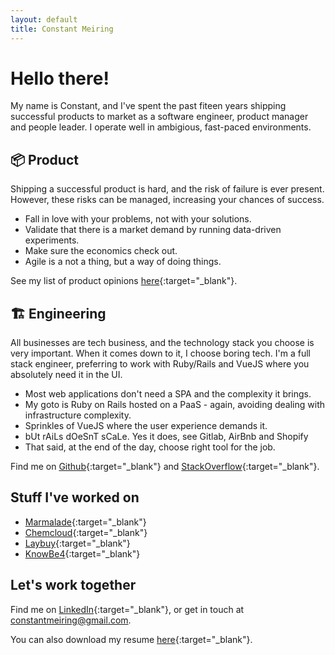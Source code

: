 ```yaml
---
layout: default
title: Constant Meiring
---
```


# Hello there!

My name is Constant, and I've spent the past fiteen years shipping successful products to market as a software engineer, product manager and people leader. I operate well in ambigious, fast-paced environments.

## 📦 Product

Shipping a successful product is hard, and the risk of failure is ever present. However, these risks can be managed, increasing your chances of success.

- Fall in love with your problems, not with your solutions.
- Validate that there is a market demand by running data-driven experiments.
- Make sure the economics check out.
- Agile is a not a thing, but a way of doing things.

See my list of product opinions [here](https://productmanifesto.tech){:target="\_blank"}.

## 🏗️ Engineering

All businesses are tech business, and the technology stack you choose is very important. When it comes down to it, I choose boring tech. I'm a full stack engineer, preferring to work with Ruby/Rails and VueJS where you absolutely need it in the UI.

- Most web applications don't need a SPA and the complexity it brings.
- My goto is Ruby on Rails hosted on a PaaS - again, avoiding dealing with infrastructure complexity.
- Sprinkles of VueJS where the user experience demands it.
- bUt rAiLs dOeSnT sCaLe. Yes it does, see Gitlab, AirBnb and Shopify
- That said, at the end of the day, choose right tool for the job.

Find me on [Github](https://github.com/constantm){:target="\_blank"} and [StackOverflow](https://stackoverflow.com/users/162034/constant-meiring){:target="\_blank"}.

## Stuff I've worked on

- [Marmalade](https://withmarmalade.com.au){:target="\_blank"}
- [Chemcloud](https://www.chemcloud.com.au){:target="\_blank"}
- [Laybuy](https://www.laybuy.com/){:target="\_blank"}
- [KnowBe4](https://www.knowbe4.com){:target="\_blank"}

## Let's work together

Find me on [LinkedIn](https://www.linkedin.com/in/constantmeiring){:target="\_blank"}, or get in touch at [constantmeiring@gmail.com](mailto:constantmeiring@gmail.com).

You can also download my resume [here](assets/ConstantMeiringResume22Q3.pdf){:target="\_blank"}.
